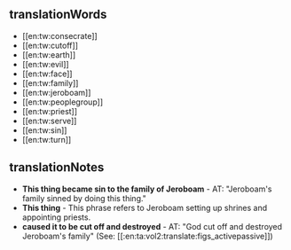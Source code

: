 ## translationWords

* [[en:tw:consecrate]]
* [[en:tw:cutoff]]
* [[en:tw:earth]]
* [[en:tw:evil]]
* [[en:tw:face]]
* [[en:tw:family]]
* [[en:tw:jeroboam]]
* [[en:tw:peoplegroup]]
* [[en:tw:priest]]
* [[en:tw:serve]]
* [[en:tw:sin]]
* [[en:tw:turn]]

## translationNotes

* **This thing became sin to the family of Jeroboam** - AT: "Jeroboam's family sinned by doing this thing."
* **This thing** - This phrase refers to Jeroboam setting up shrines and appointing priests.
* **caused it to be cut off and destroyed** - AT: "God cut off and destroyed Jeroboam's family" (See: [[:en:ta:vol2:translate:figs_activepassive]])

